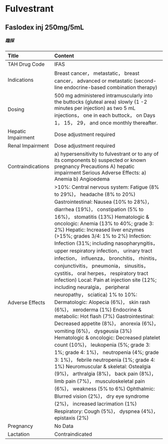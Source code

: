 # Fulvestrant

## Faslodex inj 250mg/5mL

##### 臨採

| Title              | Content                                                                                                                                                                                                                                                                                                                                                                                                                                                                                                                                                                                                                                                                                                                                                                                                                                                                                                                                                                                                                                                                                                                                                                                                                                                                                                                               |
|:-------------------|:--------------------------------------------------------------------------------------------------------------------------------------------------------------------------------------------------------------------------------------------------------------------------------------------------------------------------------------------------------------------------------------------------------------------------------------------------------------------------------------------------------------------------------------------------------------------------------------------------------------------------------------------------------------------------------------------------------------------------------------------------------------------------------------------------------------------------------------------------------------------------------------------------------------------------------------------------------------------------------------------------------------------------------------------------------------------------------------------------------------------------------------------------------------------------------------------------------------------------------------------------------------------------------------------------------------------------------------|
| TAH Drug Code      | IFAS                                                                                                                                                                                                                                                                                                                                                                                                                                                                                                                                                                                                                                                                                                                                                                                                                                                                                                                                                                                                                                                                                                                                                                                                                                                                                                                                  |
| Indications        | Breast cancer， metastatic， breast cancer， advanced or metastatic (second-line endocrine-based combination therapy)                                                                                                                                                                                                                                                                                                                                                                                                                                                                                                                                                                                                                                                                                                                                                                                                                                                                                                                                                                                                                                                                                                                                                                                                                 |
| Dosing             | 500 mg administered intramuscularly into the buttocks (gluteal area) slowly (1 -2 minutes per injection) as two 5 mL injections， one in each buttock， on Days 1， 15， 29， and once monthly thereafter.                                                                                                                                                                                                                                                                                                                                                                                                                                                                                                                                                                                                                                                                                                                                                                                                                                                                                                                                                                                                                                                                                                                            |
| Hepatic Impairment | Dose adjustment required                                                                                                                                                                                                                                                                                                                                                                                                                                                                                                                                                                                                                                                                                                                                                                                                                                                                                                                                                                                                                                                                                                                                                                                                                                                                                                              |
| Renal Impairment   | Dose adjustment required                                                                                                                                                                                                                                                                                                                                                                                                                                                                                                                                                                                                                                                                                                                                                                                                                                                                                                                                                                                                                                                                                                                                                                                                                                                                                                              |
| Contraindications  | a) hypersensitivity to fulvestrant or to any of its components b) suspected or known pregnancy Precautions A) hepatic impairment Serious Adverse Effects: a) Anemia b) Angioedema                                                                                                                                                                                                                                                                                                                                                                                                                                                                                                                                                                                                                                                                                                                                                                                                                                                                                                                                                                                                                                                                                                                                                     |
| Adverse Effects    | >10%: Central nervous system: Fatigue (8% to 29%)， headache (8% to 20%) Gastrointestinal: Nausea (10% to 28%)， diarrhea (19%)， constipation (5% to 16%)， stomatitis (13%) Hematologic & oncologic: Anemia (13% to 40%; grade 3: 2%) Hepatic: Increased liver enzymes (>15%; grades 3/4: 1% to 2%) Infection: Infection (31%; including nasopharyngitis， upper respiratory infection， urinary tract infection， influenza， bronchitis， rhinitis， conjunctivitis， pneumonia， sinusitis， cystitis， oral herpes， respiratory tract infection) Local: Pain at injection site (12%; including neuralgia， peripheral neuropathy， sciatica) 1% to 10%: Dermatologic: Alopecia (6%)， skin rash (6%)， xeroderma (1%) Endocrine & metabolic: Hot flash (7%) Gastrointestinal: Decreased appetite (8%)， anorexia (6%)， vomiting (6%)， dysgeusia (3%) Hematologic & oncologic: Decreased platelet count (10%)， leukopenia (5%; grade 3: 1%; grade 4: 1%)， neutropenia (4%; grade 3: 1%)， febrile neutropenia (1%; grade 4: 1%) Neuromuscular & skeletal: Ostealgia (9%)， arthralgia (8%)， back pain (8%)， limb pain (7%)， musculoskeletal pain (6%)， weakness (5% to 6%) Ophthalmic: Blurred vision (2%)， dry eye syndrome (2%)， increased lacrimation (1%) Respiratory: Cough (5%)， dyspnea (4%)， epistaxis (2%) |
| Pregnancy          | No Data                                                                                                                                                                                                                                                                                                                                                                                                                                                                                                                                                                                                                                                                                                                                                                                                                                                                                                                                                                                                                                                                                                                                                                                                                                                                                                                               |
| Lactation          | Contraindicated                                                                                                                                                                                                                                                                                                                                                                                                                                                                                                                                                                                                                                                                                                                                                                                                                                                                                                                                                                                                                                                                                                                                                                                                                                                                                                                       |

